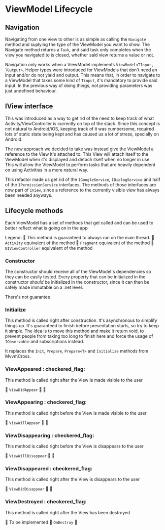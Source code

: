 # ViewModel Lifecycle

## Navigation

 Navigating from one view to other is as simple as calling the `Navigate` method and suplying the type of the ViewModel you want to show. The Navigate method returns a `Task`, and said task only completes when the view you navigated to is closed, whether said view returns a value or not.

 Navigation only works when a ViewModel implements `ViewModel<TInput, TOutput>`. Helper types were introduced for ViewModels that don't need an input and/or do not yield and output. This means that, in order to navigate to a ViewModel that takes some kind of `Tinput`, it's mandatory to provide said input. In the previous way of doing things, not providing parameters was just undefined behaviour.

 ## IView interface

This was introduced as a way to get rid of the need to keep track of what Activity/ViewController is currently on top of the stack. Since this concept is not natural to Android/iOS, keeping track of it was cumbersome, required lots of static state being kept and has caused us a lot of stress, specially on Android.

The new approach we decided to take was instead give the ViewModel a reference to the View it's attached to. This View will attach itself to the ViewModel when it's displayed and detach itself when no longer in use. This will allow the ViewModel to perform tasks that are heavily dependent on using Activities in a more natural way.

This refactor made us get rid of the `IGoogleService`, `IDialogService` and half of the `IPermissionService` interfaces. The methods of those interfaces are now part of `IView`, since a reference to the currently visible view has always been needed anyways.

 ## Lifecycle methods

 Each ViewModel has a set of methods that get called and can be used to better reflect what is going on in the app

Legend:
:checkered_flag: This method is guaranteed to always run on the main thread. 
:robot: `Activity` equivalent of the method
:gem: `Fragment` equivalent of the method
:apple: `UIViewController` equivalent of the method

 ### Constructor

 The constructor should receive all of the ViewModel's dependencies so they can be easily tested. Every property that can be initialized in the constructor *should* be initialized in the constructor, since it can then be safely made immutable on a .net level.

 There's not guarantee 

 ### Initialize

 This method is called right after construction. It's asynchronous to simplify things up. It's guaranteed to finish before presentation starts, so try to keep it simple. The idea is to move this method and make it return void, to prevent people from taking too long to finish here and force the usage of `IObservable` and subscriptions instead.

 It replaces the `Init`, `Prepare`, `Prepare<T>` and `Initialize` methods from MvvmCross.

### ViewAppeared : checkered_flag:

This method is called right after the View is made visible to the user

:apple: `ViewDidAppear`
:robot: 
:gem: 

### ViewAppearing : checkered_flag:

This method is called right before the View is made visible to the user

:apple: `ViewWillAppear`
:robot: 
:gem: 

### ViewDisappearing : checkered_flag:

This method is called right before the View is disappears to the user

:apple: `ViewWillDisappear`
:robot:
:gem: 

### ViewDisappeared : checkered_flag:

This method is called right after the View is disappears to the user

:apple: `ViewDidDisappear`
:robot:
:gem: 

### ViewDestroyed : checkered_flag:

This method is called right after the View has been destroyed

:apple: To be implemented
:robot: `OnDestroy`
:gem: 